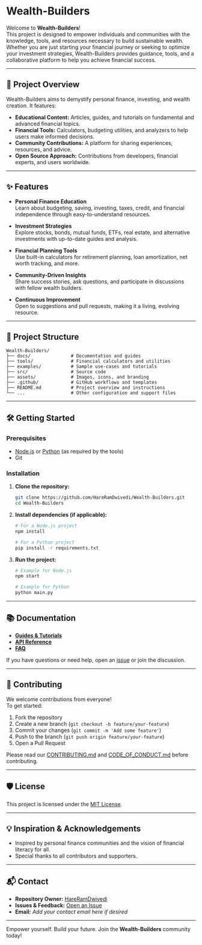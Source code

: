 # Wealth-Builders

Welcome to **Wealth-Builders**!  
This project is designed to empower individuals and communities with the knowledge, tools, and resources necessary to build sustainable wealth. Whether you are just starting your financial journey or seeking to optimize your investment strategies, Wealth-Builders provides guidance, tools, and a collaborative platform to help you achieve financial success.

---

## 🚀 Project Overview

Wealth-Builders aims to demystify personal finance, investing, and wealth creation. It features:

- **Educational Content:** Articles, guides, and tutorials on fundamental and advanced financial topics.
- **Financial Tools:** Calculators, budgeting utilities, and analyzers to help users make informed decisions.
- **Community Contributions:** A platform for sharing experiences, resources, and advice.
- **Open Source Approach:** Contributions from developers, financial experts, and users worldwide.

---

## ✨ Features

- **Personal Finance Education**  
  Learn about budgeting, saving, investing, taxes, credit, and financial independence through easy-to-understand resources.

- **Investment Strategies**  
  Explore stocks, bonds, mutual funds, ETFs, real estate, and alternative investments with up-to-date guides and analysis.

- **Financial Planning Tools**  
  Use built-in calculators for retirement planning, loan amortization, net worth tracking, and more.

- **Community-Driven Insights**  
  Share success stories, ask questions, and participate in discussions with fellow wealth builders.

- **Continuous Improvement**  
  Open to suggestions and pull requests, making it a living, evolving resource.

---

## 📁 Project Structure

```
Wealth-Builders/
├── docs/               # Documentation and guides
├── tools/              # Financial calculators and utilities
├── examples/           # Sample use-cases and tutorials
├── src/                # Source code
├── assets/             # Images, icons, and branding
├── .github/            # GitHub workflows and templates
├── README.md           # Project overview and instructions
└── ...                 # Other configuration and support files
```

---

## 🛠️ Getting Started

### Prerequisites

- [Node.js](https://nodejs.org/) or [Python](https://www.python.org/) (as required by the tools)
- Git

### Installation

1. **Clone the repository:**
    ```bash
    git clone https://github.com/HareRamDwivedi/Wealth-Builders.git
    cd Wealth-Builders
    ```

2. **Install dependencies (if applicable):**
    ```bash
    # For a Node.js project
    npm install

    # For a Python project
    pip install -r requirements.txt
    ```

3. **Run the project:**
    ```bash
    # Example for Node.js
    npm start

    # Example for Python
    python main.py
    ```

---

## 📚 Documentation

- **[Guides & Tutorials](docs/)**
- **[API Reference](docs/API.md)**
- **[FAQ](docs/FAQ.md)**

If you have questions or need help, open an [issue](https://github.com/HareRamDwivedi/Wealth-Builders/issues) or join the discussion.

---

## 🤝 Contributing

We welcome contributions from everyone!  
To get started:

1. Fork the repository
2. Create a new branch (`git checkout -b feature/your-feature`)
3. Commit your changes (`git commit -m 'Add some feature'`)
4. Push to the branch (`git push origin feature/your-feature`)
5. Open a Pull Request

Please read our [CONTRIBUTING.md](CONTRIBUTING.md) and [CODE_OF_CONDUCT.md](CODE_OF_CONDUCT.md) before contributing.

---

## 🛡️ License

This project is licensed under the [MIT License](LICENSE).

---

## 💡 Inspiration & Acknowledgements

- Inspired by personal finance communities and the vision of financial literacy for all.
- Special thanks to all contributors and supporters.

---

## 📬 Contact

- **Repository Owner:** [HareRamDwivedi](https://github.com/HareRamDwivedi)
- **Issues & Feedback:** [Open an Issue](https://github.com/HareRamDwivedi/Wealth-Builders/issues)
- **Email:** _Add your contact email here if desired_

---

Empower yourself. Build your future. Join the **Wealth-Builders** community today!